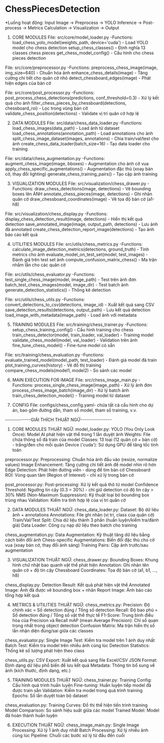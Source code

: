 # ChessPiecesDetection
*Luồng hoạt động: Input Image → Preprocess → YOLO Inference → Post-process → Metrics Calculation → Visualization → Output
1. CORE MODULES 
File: src/core/model_loader.py 
-Functions:
load_chess_yolo_model(weights_path, device='cuda') - Load YOLO model cho chess detection
setup_chess_classes() - Định nghĩa 13 classes chess pieces
get_chess_model_config() - Cấu hình cho chess pieces detection

File: src/core/preprocessor.py 
-Functions:
preprocess_chess_image(image, img_size=640) - Chuẩn hóa ảnh
enhance_chess_details(image) - Tăng cường chi tiết cho quân cờ nhỏ
detect_chessboard_edges(image) - Phát hiện edges của bàn cờ

File: src/core/post_processor.py 
-Functions:
post_process_chess_detections(predictions, conf_threshold=0.3) - Xử lý kết quả cho ảnh
filter_chess_pieces_by_chessboard(detections, chessboard_roi) - Lọc trong vùng bàn cờ
validate_chess_position(detections) - Validate vị trí quân cờ hợp lệ

2. DATA MODULES 
File: src/data/chess_data_loader.py 
-Functions:
load_chess_images(data_path) - Load ảnh từ dataset
load_chess_annotations(annotation_path) - Load annotations cho ảnh
split_chess_image_dataset(images, annotations) - Chia train/val/test cho ảnh
create_chess_data_loader(batch_size=16) - Tạo data loader cho training

File: src/data/chess_augmentation.py 
-Functions:
augment_chess_image(image, bboxes) - Augmentation cho ảnh cờ vua
apply_chess_specific_augmentations() - Augmentation đặc thù (xoay bàn cờ, thay đổi lighting)
generate_chess_training_pairs() - Tạo cặp ảnh training

3. VISUALIZATION MODULES
File: src/visualization/chess_drawer.py 
-Functions:
draw_chess_detections(image, detections) - Vẽ bounding boxes lên ẢNH
annotate_chess_pieces(image, detections) - Ghi nhãn quân cờ
draw_chessboard_coordinates(image) - Vẽ tọa độ bàn cờ (a1-h8)

File: src/visualization/chess_display.py 
-Functions:
display_chess_detection_result(image, detections) - Hiển thị kết quả detection
save_annotated_image(image, output_path, detections) - Lưu ảnh đã annotated
create_chess_detection_report_image(detections) - Tạo ảnh báo cáo kết quả

4. UTILITIES MODULES 
File: src/utils/chess_metrics.py 
-Functions:
calculate_image_detection_metrics(detections, ground_truth) - Tính metrics cho ảnh
evaluate_model_on_test_set(model, test_images) - Đánh giá trên test set ảnh
compute_confusion_matrix_chess() - Ma trận nhầm lẫn cho các quân cờ

File: src/utils/chess_evaluator.py
-Functions:
test_single_chess_image(model, image_path) - Test trên ảnh đơn
batch_test_chess_images(model, image_dir) - Test batch ảnh
generate_detection_statistics() - Thống kê detection

File: src/utils/chess_utils.py 
-Functions:
convert_detections_to_csv(detections, image_id) - Xuất kết quả sang CSV
save_detection_results(detections, output_path) - Lưu kết quả detection
load_image_with_metadata(image_path) - Load ảnh với metadata

5. TRAINING MODULES 
File: src/training/chess_trainer.py 
-Functions:
setup_chess_training_config() - Cấu hình training cho chess
train_chess_detector(model, train_loader, val_loader) - Training model
validate_chess_model(model, val_loader) - Validation trên ảnh
fine_tune_chess_model() - Fine-tune model có sẵn

File: src/training/chess_evaluation.py 
-Functions:
evaluate_trained_model(model_path, test_loader) - Đánh giá model đã train
plot_training_curves(history) - Vẽ đồ thị training
compare_chess_models(model1, model2) - So sánh các model

6. MAIN EXECUTION FOR IMAGE
File: src/chess_image_main.py 
-Functions:
process_single_chess_image(image_path) - Xử lý ảnh đơn
process_chess_image_batch(image_dir) - Xử lý batch ảnh
train_chess_detection_model() - Training model từ dataset

7. CONFIG
File: configs/chess_config.yaml- chứa tất cả cấu hình cho dự án, bao gồm đường dẫn, tham số model, tham số training, v.v.

-------------GIẢI THÍCH THUẬT NGỮ----------------
1. CORE MODULES THUẬT NGỮ:
model_loader.py:
YOLO (You Only Look Once): Model AI phát hiện vật thể trong 1 lần duyệt ảnh
Weights: File chứa thông số đã train của model
Classes: 13 loại (12 quân cờ + bàn cờ) - trắng/đen cho mỗi quân
Device ('cuda'): Sử dụng GPU để tăng tốc tính toán

preprocessor.py:
Preprocessing: Chuẩn hóa ảnh đầu vào (resize, normalize values)
Image Enhancement: Tăng cường chi tiết ảnh để model nhìn rõ hơn
Edge Detection: Phát hiện đường viền - dùng để tìm bàn cờ
Chessboard ROI: Vùng quan tâm (Region of Interest) - chỉ xử lý trong bàn cờ

post_processor.py:
Post-processing: Xử lý kết quả thô từ model
Confidence Threshold: Ngưỡng tin cậy (0.3 = 30%) - chỉ giữ detection có độ tin cậy > 30%
NMS (Non-Maximum Suppression): Kỹ thuật loại bỏ bounding box trùng nhau
Validation: Kiểm tra tính hợp lệ của vị trí quân cờ

2. DATA MODULES THUẬT NGỮ:
chess_data_loader.py:
Dataset: Bộ dữ liệu ảnh + annotations
Annotations: File ghi nhãn (vị trí, class của quân cờ)
Train/Val/Test Split: Chia dữ liệu thành 3 phần (huấn luyện/kiểm tra/đánh giá)
Data Loader: Công cụ nạp dữ liệu theo batch cho training

chess_augmentation.py:
Data Augmentation: Kỹ thuật tăng dữ liệu bằng cách biến đổi ảnh
Chess-specific Augmentations: Biến đổi đặc thù cho cờ vua (xoay bàn cờ, thay đổi ánh sáng)
Training Pairs: Cặp ảnh trước/sau augmentation

3. VISUALIZATION THUẬT NGỮ:
chess_drawer.py:
Bounding Boxes: Khung hình chữ nhật bao quanh vật thể phát hiện
Annotation: Ghi nhãn tên quân cờ + độ tin cậy
Chessboard Coordinates: Tọa độ bàn cờ (a1, b1, ..., h8)

chess_display.py:
Detection Result: Kết quả phát hiện vật thể
Annotated Image: Ảnh đã được vẽ bounding box + nhãn
Report Image: Ảnh báo cáo tổng hợp kết quả

4. METRICS & UTILITIES THUẬT NGỮ: 
chess_metrics.py:
Precision: Độ chính xác = Số detection đúng / Tổng số detection
Recall: Độ bao phủ = Số detection đúng / Tổng số vật thể thực tế
F1-Score: Trung bình điều hòa của Precision và Recall
mAP (mean Average Precision): Chỉ số quan trọng nhất trong object detection
Confusion Matrix: Ma trận hiển thị số lần nhận diện đúng/sai giữa các classes

chess_evaluator.py:
Single Image Test: Kiểm tra model trên 1 ảnh duy nhất
Batch Test: Kiểm tra model trên nhiều ảnh cùng lúc
Detection Statistics: Thống kê số lượng phát hiện theo class

chess_utils.py:
CSV Export: Xuất kết quả sang file Excel/CSV
JSON Format: Định dạng dữ liệu phổ biến để lưu kết quả
Metadata: Thông tin bổ sung về ảnh (kích thước, định dạng, etc.)

5. TRAINING MODULES THUẬT NGỮ:
chess_trainer.py:
Training Config: Cấu hình quá trình huấn luyện
Fine-tuning: Huấn luyện tiếp model đã được train sẵn
Validation: Kiểm tra model trong quá trình training
Epochs: Số lần duyệt toàn bộ dataset

chess_evaluation.py:
Training Curves: Đồ thị thể hiện tiến trình training
Model Comparison: So sánh hiệu suất giữa các model
Trained Model: Model đã hoàn thành huấn luyện

6. EXECUTION THUẬT NGỮ:
chess_image_main.py:
Single Image Processing: Xử lý 1 ảnh duy nhất
Batch Processing: Xử lý nhiều ảnh cùng lúc
Pipeline: Chuỗi các bước xử lý từ đầu đến cuối
